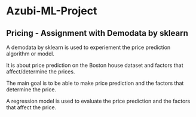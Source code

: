 # Azubi-ML-Project
## Pricing - Assignment with Demodata by sklearn
A demodata by sklearn is used to experiement the price prediction algorithm or model.

It is about price prediction on the Boston house dataset and factors that affect/determine the prices.

The main goal is to be able to make price prediction and the factors that determine the price.

A regression model is used to evaluate the price prediction and the factors that affect the price.
